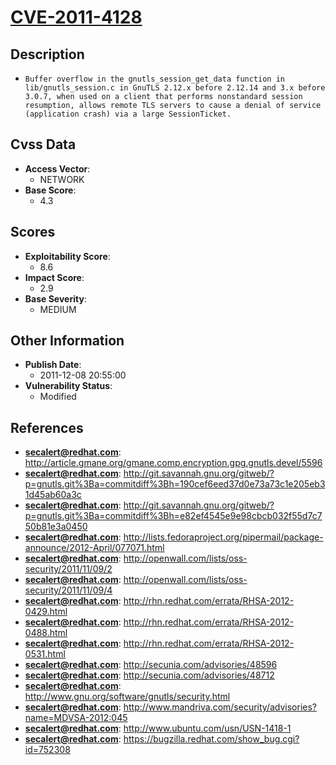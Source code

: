 
# [CVE-2011-4128](http://article.gmane.org/gmane.comp.encryption.gpg.gnutls.devel/5596)

## Description

- `Buffer overflow in the gnutls_session_get_data function in lib/gnutls_session.c in GnuTLS 2.12.x before 2.12.14 and 3.x before 3.0.7, when used on a client that performs nonstandard session resumption, allows remote TLS servers to cause a denial of service (application crash) via a large SessionTicket.`

## Cvss Data

- **Access Vector**:
  - NETWORK
- **Base Score**:
  - 4.3

## Scores

- **Exploitability Score**:
  - 8.6
- **Impact Score**:
  - 2.9
- **Base Severity**:
  - MEDIUM

## Other Information

- **Publish Date**:
  - 2011-12-08 20:55:00
- **Vulnerability Status**:
  - Modified

## References

- **secalert@redhat.com**: http://article.gmane.org/gmane.comp.encryption.gpg.gnutls.devel/5596
- **secalert@redhat.com**: http://git.savannah.gnu.org/gitweb/?p=gnutls.git%3Ba=commitdiff%3Bh=190cef6eed37d0e73a73c1e205eb31d45ab60a3c
- **secalert@redhat.com**: http://git.savannah.gnu.org/gitweb/?p=gnutls.git%3Ba=commitdiff%3Bh=e82ef4545e9e98cbcb032f55d7c750b81e3a0450
- **secalert@redhat.com**: http://lists.fedoraproject.org/pipermail/package-announce/2012-April/077071.html
- **secalert@redhat.com**: http://openwall.com/lists/oss-security/2011/11/09/2
- **secalert@redhat.com**: http://openwall.com/lists/oss-security/2011/11/09/4
- **secalert@redhat.com**: http://rhn.redhat.com/errata/RHSA-2012-0429.html
- **secalert@redhat.com**: http://rhn.redhat.com/errata/RHSA-2012-0488.html
- **secalert@redhat.com**: http://rhn.redhat.com/errata/RHSA-2012-0531.html
- **secalert@redhat.com**: http://secunia.com/advisories/48596
- **secalert@redhat.com**: http://secunia.com/advisories/48712
- **secalert@redhat.com**: http://www.gnu.org/software/gnutls/security.html
- **secalert@redhat.com**: http://www.mandriva.com/security/advisories?name=MDVSA-2012:045
- **secalert@redhat.com**: http://www.ubuntu.com/usn/USN-1418-1
- **secalert@redhat.com**: https://bugzilla.redhat.com/show_bug.cgi?id=752308
